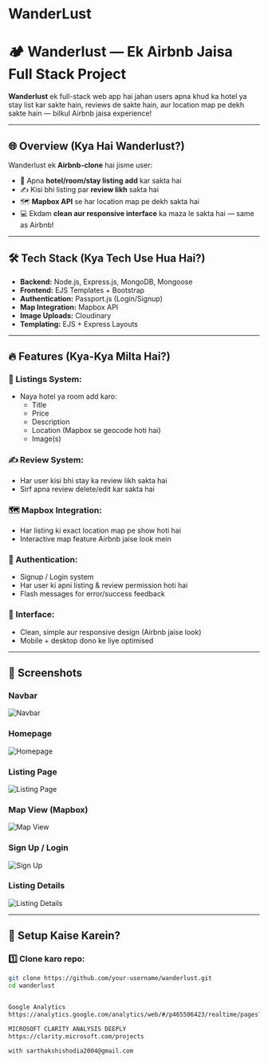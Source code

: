 # WanderLust
# 🏕️ Wanderlust — Ek Airbnb Jaisa Full Stack Project

**Wanderlust** ek full-stack web app hai jahan users apna khud ka hotel ya stay list kar sakte hain, reviews de sakte hain, aur location map pe dekh sakte hain — bilkul Airbnb jaisa experience!

---

## 🌐 Overview (Kya Hai Wanderlust?)

Wanderlust ek **Airbnb-clone** hai jisme user:

- 🏡 Apna **hotel/room/stay listing add** kar sakta hai  
- ✍️ Kisi bhi listing par **review likh** sakta hai  
- 🗺️ **Mapbox API** se har location map pe dekh sakta hai  
- 💻 Ekdam **clean aur responsive interface** ka maza le sakta hai — same as Airbnb!

---

## 🛠️ Tech Stack (Kya Tech Use Hua Hai?)

- **Backend:** Node.js, Express.js, MongoDB, Mongoose  
- **Frontend:** EJS Templates + Bootstrap  
- **Authentication:** Passport.js (Login/Signup)  
- **Map Integration:** Mapbox API  
- **Image Uploads:** Cloudinary  
- **Templating:** EJS + Express Layouts  

---

## 🔥 Features (Kya-Kya Milta Hai?)

### 🏨 Listings System:

- Naya hotel ya room add karo:  
  - Title  
  - Price  
  - Description  
  - Location (Mapbox se geocode hoti hai)  
  - Image(s)  

### ✍️ Review System:

- Har user kisi bhi stay ka review likh sakta hai  
- Sirf apna review delete/edit kar sakta hai  

### 🗺️ Mapbox Integration:

- Har listing ki exact location map pe show hoti hai  
- Interactive map feature Airbnb jaise look mein  

### 🔐 Authentication:

- Signup / Login system  
- Har user ki apni listing & review permission hoti hai  
- Flash messages for error/success feedback  

### 💅 Interface:

- Clean, simple aur responsive design (Airbnb jaise look)  
- Mobile + desktop dono ke liye optimised  

---

## 📸 Screenshots

### Navbar  
![Navbar](https://res.cloudinary.com/did71cuai/image/upload/v1749021915/wnavbar_viutq7.png)

### Homepage  
![Homepage](https://res.cloudinary.com/did71cuai/image/upload/v1749021923/whome_fh3keo.png)

### Listing Page  
![Listing Page](https://res.cloudinary.com/did71cuai/image/upload/v1749022097/wshow_xhqsvi.png)

### Map View (Mapbox)  
![Map View](https://res.cloudinary.com/did71cuai/image/upload/v1749022066/wmap_jeqqqp.png)

### Sign Up / Login  
![Sign Up](https://res.cloudinary.com/did71cuai/image/upload/v1749022075/wsign_mu6lej.png)

### Listing Details  
![Listing Details](https://res.cloudinary.com/did71cuai/image/upload/v1749022060/wdetails_xclnmr.png)

---

## 🚀 Setup Kaise Karein?

### 1️⃣ Clone karo repo:

```bash
git clone https://github.com/your-username/wanderlust.git
cd wanderlust


Google Analytics
https://analytics.google.com/analytics/web/#/p465506423/realtime/pages?params=_u..nav%3Dmaui

MICROSOFT CLARITY ANALYSIS DEEPLY
https://clarity.microsoft.com/projects

with sarthakshishodia2004@gmail.com
